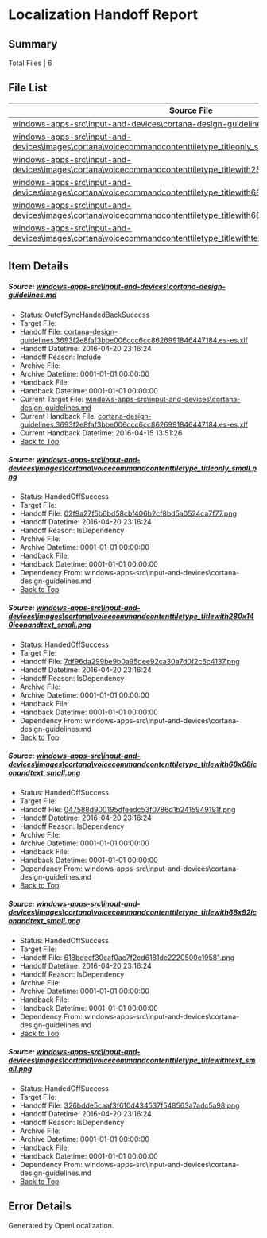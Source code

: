 # <a name='report-top'></a> Localization Handoff Report

## Summary
 Total Files | 6

## File List
 Source File | Status | Details 
 ----------- | ------ | ------- 
 [windows-apps-src\input-and-devices\cortana-design-guidelines.md](https://github.com/Microsoft/windows-apps/blob/a69386f976f4bb8ddc1051b51a67776c58c13dba/windows-apps-src/input-and-devices/cortana-design-guidelines.md) | OutofSyncHandedBackSuccess | [Details](#3065ab0a7b2ac407dbf03b478629d63e67db7e452597)
 [windows-apps-src\input-and-devices\images\cortana\voicecommandcontenttiletype_titleonly_small.png](https://github.com/Microsoft/windows-apps/blob/a69386f976f4bb8ddc1051b51a67776c58c13dba/windows-apps-src/input-and-devices/images/cortana/voicecommandcontenttiletype_titleonly_small.png) | HandedOffSuccess | [Details](#02f9a27f5b6bd58cbf406b2cf8bd5a0524ca7f772639)
 [windows-apps-src\input-and-devices\images\cortana\voicecommandcontenttiletype_titlewith280x140iconandtext_small.png](https://github.com/Microsoft/windows-apps/blob/a69386f976f4bb8ddc1051b51a67776c58c13dba/windows-apps-src/input-and-devices/images/cortana/voicecommandcontenttiletype_titlewith280x140iconandtext_small.png) | HandedOffSuccess | [Details](#7df96da299be9b0a95dee92ca30a7d0f2c6c41372641)
 [windows-apps-src\input-and-devices\images\cortana\voicecommandcontenttiletype_titlewith68x68iconandtext_small.png](https://github.com/Microsoft/windows-apps/blob/a69386f976f4bb8ddc1051b51a67776c58c13dba/windows-apps-src/input-and-devices/images/cortana/voicecommandcontenttiletype_titlewith68x68iconandtext_small.png) | HandedOffSuccess | [Details](#047588d900195dfeedc53f0786d1b2415949191f2643)
 [windows-apps-src\input-and-devices\images\cortana\voicecommandcontenttiletype_titlewith68x92iconandtext_small.png](https://github.com/Microsoft/windows-apps/blob/a69386f976f4bb8ddc1051b51a67776c58c13dba/windows-apps-src/input-and-devices/images/cortana/voicecommandcontenttiletype_titlewith68x92iconandtext_small.png) | HandedOffSuccess | [Details](#618bdecf30caf0ac7f2cd6181de2220500e195812645)
 [windows-apps-src\input-and-devices\images\cortana\voicecommandcontenttiletype_titlewithtext_small.png](https://github.com/Microsoft/windows-apps/blob/a69386f976f4bb8ddc1051b51a67776c58c13dba/windows-apps-src/input-and-devices/images/cortana/voicecommandcontenttiletype_titlewithtext_small.png) | HandedOffSuccess | [Details](#326bdde5caaf3f610d434537f548563a7adc5a982647)

## Item Details
##### <a name='3065ab0a7b2ac407dbf03b478629d63e67db7e452597'></a> Source: [windows-apps-src\input-and-devices\cortana-design-guidelines.md](https://github.com/Microsoft/windows-apps/blob/a69386f976f4bb8ddc1051b51a67776c58c13dba/windows-apps-src/input-and-devices/cortana-design-guidelines.md)
* Status: OutofSyncHandedBackSuccess
* Target File: 
* Handoff File: [cortana-design-guidelines.3693f2e8faf3bbe006ccc6cc8626991846447184.es-es.xlf](https://github.com/Microsoft/WDG.handoff/blob/45e6af5b0b9104c1e1a0ff74043f8acf01b697c8/ol-handoff/Microsoft/windows-apps.es-es/master/cortana-design-guidelines.3693f2e8faf3bbe006ccc6cc8626991846447184.es-es.xlf)
* Handoff Datetime: 2016-04-20 23:16:24
* Handoff Reason: Include
* Archive File: 
* Archive Datetime: 0001-01-01 00:00:00
* Handback File: 
* Handback Datetime: 0001-01-01 00:00:00
* Current Target File: [windows-apps-src\input-and-devices\cortana-design-guidelines.md](https://github.com/Microsoft/windows-apps.es-es/blob/2fc4e3dd77794ecd0126027e25d1bd8f0b53f10f/windows-apps-src/input-and-devices/cortana-design-guidelines.md)
* Current Handback File: [cortana-design-guidelines.3693f2e8faf3bbe006ccc6cc8626991846447184.es-es.xlf](https://github.com/Microsoft/WDG.handback/blob/85886dfea9b9dfc1a03c6b2f970443bc94a0f2b1/ol-handback/Microsoft/windows-apps.es-es/master/cortana-design-guidelines.3693f2e8faf3bbe006ccc6cc8626991846447184.es-es.xlf)
* Current Handback Datetime: 2016-04-15 13:51:26
* [Back to Top](#report-top)

##### <a name='02f9a27f5b6bd58cbf406b2cf8bd5a0524ca7f772639'></a> Source: [windows-apps-src\input-and-devices\images\cortana\voicecommandcontenttiletype_titleonly_small.png](https://github.com/Microsoft/windows-apps/blob/a69386f976f4bb8ddc1051b51a67776c58c13dba/windows-apps-src/input-and-devices/images/cortana/voicecommandcontenttiletype_titleonly_small.png)
* Status: HandedOffSuccess
* Target File: 
* Handoff File: [02f9a27f5b6bd58cbf406b2cf8bd5a0524ca7f77.png](https://github.com/Microsoft/WDG.handoff/blob/45e6af5b0b9104c1e1a0ff74043f8acf01b697c8/ol-handoff/Microsoft/windows-apps.es-es/master/02f9a27f5b6bd58cbf406b2cf8bd5a0524ca7f77.png)
* Handoff Datetime: 2016-04-20 23:16:24
* Handoff Reason: IsDependency
* Archive File: 
* Archive Datetime: 0001-01-01 00:00:00
* Handback File: 
* Handback Datetime: 0001-01-01 00:00:00
* Dependency From: windows-apps-src\input-and-devices\cortana-design-guidelines.md
* [Back to Top](#report-top)

##### <a name='7df96da299be9b0a95dee92ca30a7d0f2c6c41372641'></a> Source: [windows-apps-src\input-and-devices\images\cortana\voicecommandcontenttiletype_titlewith280x140iconandtext_small.png](https://github.com/Microsoft/windows-apps/blob/a69386f976f4bb8ddc1051b51a67776c58c13dba/windows-apps-src/input-and-devices/images/cortana/voicecommandcontenttiletype_titlewith280x140iconandtext_small.png)
* Status: HandedOffSuccess
* Target File: 
* Handoff File: [7df96da299be9b0a95dee92ca30a7d0f2c6c4137.png](https://github.com/Microsoft/WDG.handoff/blob/45e6af5b0b9104c1e1a0ff74043f8acf01b697c8/ol-handoff/Microsoft/windows-apps.es-es/master/7df96da299be9b0a95dee92ca30a7d0f2c6c4137.png)
* Handoff Datetime: 2016-04-20 23:16:24
* Handoff Reason: IsDependency
* Archive File: 
* Archive Datetime: 0001-01-01 00:00:00
* Handback File: 
* Handback Datetime: 0001-01-01 00:00:00
* Dependency From: windows-apps-src\input-and-devices\cortana-design-guidelines.md
* [Back to Top](#report-top)

##### <a name='047588d900195dfeedc53f0786d1b2415949191f2643'></a> Source: [windows-apps-src\input-and-devices\images\cortana\voicecommandcontenttiletype_titlewith68x68iconandtext_small.png](https://github.com/Microsoft/windows-apps/blob/a69386f976f4bb8ddc1051b51a67776c58c13dba/windows-apps-src/input-and-devices/images/cortana/voicecommandcontenttiletype_titlewith68x68iconandtext_small.png)
* Status: HandedOffSuccess
* Target File: 
* Handoff File: [047588d900195dfeedc53f0786d1b2415949191f.png](https://github.com/Microsoft/WDG.handoff/blob/45e6af5b0b9104c1e1a0ff74043f8acf01b697c8/ol-handoff/Microsoft/windows-apps.es-es/master/047588d900195dfeedc53f0786d1b2415949191f.png)
* Handoff Datetime: 2016-04-20 23:16:24
* Handoff Reason: IsDependency
* Archive File: 
* Archive Datetime: 0001-01-01 00:00:00
* Handback File: 
* Handback Datetime: 0001-01-01 00:00:00
* Dependency From: windows-apps-src\input-and-devices\cortana-design-guidelines.md
* [Back to Top](#report-top)

##### <a name='618bdecf30caf0ac7f2cd6181de2220500e195812645'></a> Source: [windows-apps-src\input-and-devices\images\cortana\voicecommandcontenttiletype_titlewith68x92iconandtext_small.png](https://github.com/Microsoft/windows-apps/blob/a69386f976f4bb8ddc1051b51a67776c58c13dba/windows-apps-src/input-and-devices/images/cortana/voicecommandcontenttiletype_titlewith68x92iconandtext_small.png)
* Status: HandedOffSuccess
* Target File: 
* Handoff File: [618bdecf30caf0ac7f2cd6181de2220500e19581.png](https://github.com/Microsoft/WDG.handoff/blob/45e6af5b0b9104c1e1a0ff74043f8acf01b697c8/ol-handoff/Microsoft/windows-apps.es-es/master/618bdecf30caf0ac7f2cd6181de2220500e19581.png)
* Handoff Datetime: 2016-04-20 23:16:24
* Handoff Reason: IsDependency
* Archive File: 
* Archive Datetime: 0001-01-01 00:00:00
* Handback File: 
* Handback Datetime: 0001-01-01 00:00:00
* Dependency From: windows-apps-src\input-and-devices\cortana-design-guidelines.md
* [Back to Top](#report-top)

##### <a name='326bdde5caaf3f610d434537f548563a7adc5a982647'></a> Source: [windows-apps-src\input-and-devices\images\cortana\voicecommandcontenttiletype_titlewithtext_small.png](https://github.com/Microsoft/windows-apps/blob/a69386f976f4bb8ddc1051b51a67776c58c13dba/windows-apps-src/input-and-devices/images/cortana/voicecommandcontenttiletype_titlewithtext_small.png)
* Status: HandedOffSuccess
* Target File: 
* Handoff File: [326bdde5caaf3f610d434537f548563a7adc5a98.png](https://github.com/Microsoft/WDG.handoff/blob/45e6af5b0b9104c1e1a0ff74043f8acf01b697c8/ol-handoff/Microsoft/windows-apps.es-es/master/326bdde5caaf3f610d434537f548563a7adc5a98.png)
* Handoff Datetime: 2016-04-20 23:16:24
* Handoff Reason: IsDependency
* Archive File: 
* Archive Datetime: 0001-01-01 00:00:00
* Handback File: 
* Handback Datetime: 0001-01-01 00:00:00
* Dependency From: windows-apps-src\input-and-devices\cortana-design-guidelines.md
* [Back to Top](#report-top)


## Error Details

Generated by OpenLocalization.
